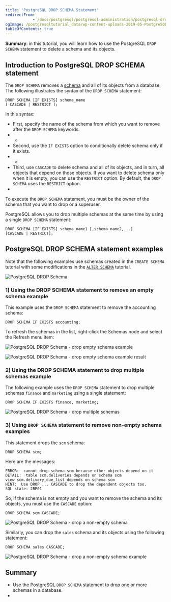 ```yaml
---
title: 'PostgreSQL DROP SCHEMA Statement'
redirectFrom: 
            - /docs/postgresql/postgresql-administration/postgresql-drop-schema/
ogImage: /postgresqltutorial_data/wp-content-uploads-2019-05-PostgreSQL-DROP-Schema.png
tableOfContents: true
---
```


**Summary**: in this tutorial, you will learn how to use the PostgreSQL `DROP SCHEMA` statement to delete a schema and its objects.



## Introduction to PostgreSQL DROP SCHEMA statement



The `DROP SCHEMA` removes a [schema](https://www.postgresqltutorial.com/postgresql-administration/postgresql-schema/) and all of its objects from a database. The following illustrates the syntax of the `DROP SCHEMA` statement:



```
DROP SCHEMA [IF EXISTS] schema_name
[ CASCADE | RESTRICT ];
```



In this syntax:



- First, specify the name of the schema from which you want to remove after the `DROP SCHEMA` keywords.
- -
- Second, use the `IF EXISTS` option to conditionally delete schema only if it exists.
- -
- Third, use `CASCADE` to delete schema and all of its objects, and in turn, all objects that depend on those objects. If you want to delete schema only when it is empty, you can use the `RESTRICT` option. By default, the `DROP SCHEMA` uses the `RESTRICT` option.
- 


To execute the `DROP SCHEMA` statement, you must be the owner of the schema that you want to drop or a superuser.



PostgreSQL allows you to drop multiple schemas at the same time by using a single `DROP SCHEMA` statement:



```
DROP SCHEMA [IF EXISTS] schema_name1 [,schema_name2,...]
[CASCADE | RESTRICT];
```



## PostgreSQL DROP SCHEMA statement examples



Note that the following examples use schemas created in the `CREATE SCHEMA` tutorial with some modifications in the [`ALTER SCHEMA`](https://www.postgresqltutorial.com/postgresql-administration/postgresql-alter-schema/) tutorial.



![PostgreSQL DROP Schema](/postgresqltutorial_data/wp-content-uploads-2019-05-PostgreSQL-DROP-Schema.png)



### 1) Using the DROP SCHEMA statement to remove an empty schema example



This example uses the `DROP SCHEMA` statement to remove the accounting schema:



```
DROP SCHEMA IF EXISTS accounting;
```



To refresh the schemas in the list, right-click the Schemas node and select the Refresh menu item:



![PostgreSQL DROP Schema - drop empty schema example](/postgresqltutorial_data/wp-content-uploads-2019-05-PostgreSQL-DROP-Schema-drop-empty-schema-example.png)



![PostgreSQL DROP Schema - drop empty schema example result](/postgresqltutorial_data/wp-content-uploads-2019-05-PostgreSQL-DROP-Schema-drop-empty-schema-example-result.png)



### 2) Using the DROP SCHEMA statement to drop multiple schemas example



The following example uses the `DROP SCHEMA` statement to drop multiple schemas `finance` and `marketing` using a single statement:



```
DROP SCHEMA IF EXISTS finance, marketing;
```



![PostgreSQL DROP Schema - drop multiple schemas](/postgresqltutorial_data/wp-content-uploads-2019-05-PostgreSQL-DROP-Schema-drop-multiple-schemas.png)



### 3) Using `DROP SCHEMA` statement to remove non-empty schema examples



This statement drops the `scm` schema:



```
DROP SCHEMA scm;
```



Here are the messages:



```
ERROR:  cannot drop schema scm because other objects depend on it
DETAIL:  table scm.deliveries depends on schema scm
view scm.delivery_due_list depends on schema scm
HINT:  Use DROP ... CASCADE to drop the dependent objects too.
SQL state: 2BP01
```



So, if the schema is not empty and you want to remove the schema and its objects, you must use the `CASCADE` option:



```
DROP SCHEMA scm CASCADE;
```



![PostgreSQL DROP Schema - drop a non-empty schema](/postgresqltutorial_data/wp-content-uploads-2019-05-PostgreSQL-DROP-Schema-drop-a-non-empty-schema.png)



Similarly, you can drop the `sales` schema and its objects using the following statement:



```
DROP SCHEMA sales CASCADE;
```



![PostgreSQL DROP Schema - drop a non-empty schema example](/postgresqltutorial_data/wp-content-uploads-2019-05-PostgreSQL-DROP-Schema-drop-a-non-empty-schema-example.png)



## Summary



- Use the PostgreSQL `DROP SCHEMA` statement to drop one or more schemas in a database.
- 
